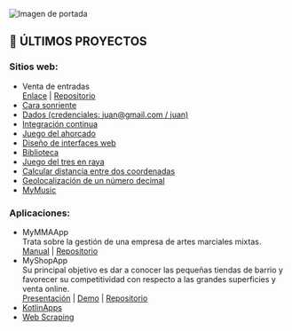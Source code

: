 ![Imagen de portada](https://media-exp1.licdn.com/dms/image/C4D16AQFzwVLndKpsTA/profile-displaybackgroundimage-shrink_200_800/0/1599409951425?e=1617235200&v=beta&t=mMKTUSIpZ34jB9Zq4Rz6Cs0xdy3PrTKBAZuY9np4SE8)
## :closed_book: ÚLTIMOS PROYECTOS
### Sitios web:
* Venta de entradas  
[Enlace](http://ventaentradas.42web.io) | [Repositorio](https://github.com/LuisValles92/Venta_entradas)
* [Cara sonriente](https://luisvalles92.github.io/CaraSonriente)
* [Dados (credenciales: juan@gmail.com / juan)](https://practicaapachelv92.herokuapp.com)
* [Integración continua](https://practicaiclv92.herokuapp.com)
* [Juego del ahorcado](https://luisvalles92.github.io/AhorcadoJS)
* [Diseño de interfaces web](https://luisvalles92.github.io/MyWeb)
* [Biblioteca](crudmvcbiblioteca.42web.io)
* [Juego del tres en raya](https://luisvalles92.github.io/TresEnRayaJS)
* [Calcular distancia entre dos coordenadas](https://examendawlv92.herokuapp.com)
* [Geolocalización de un número decimal](https://practicacomposerlv92.herokuapp.com)
* [MyMusic](http://mymusic.42web.io)
### Aplicaciones:
* MyMMAApp  
Trata sobre la gestión de una empresa de artes marciales mixtas.  
[Manual](https://luisvalles92.github.io/Contenedor/MyMMAApp/MANUAL%20DE%20USUARIO%20-%20LUIS%20VALLES%20PASTOR.pdf) | [Repositorio](https://github.com/LuisValles92/MyMMAApp)
* MyShopApp  
Su principal objetivo es dar a conocer las pequeñas tiendas de barrio y favorecer su competitividad con respecto a las grandes superficies y venta online.  
[Presentación](https://luisvalles92.github.io/Contenedor/MyShopApp/Presentación%20MyShop.pdf) | [Demo](https://www.dropbox.com/s/z72u9lwnp6bkkmc/MyShop%20Demo.mp4?dl=0) | [Repositorio](https://github.com/LuisValles92/MyShopApp)
* [KotlinApps](https://github.com/LuisValles92/KotlinApps)
* [Web Scraping](https://github.com/LuisValles92/Practica_Maven_LuisVP)

<!--
**LuisValles92/LuisValles92** is a ✨ _special_ ✨ repository because its `README.md` (this file) appears on your GitHub profile.

Here are some ideas to get you started:

- 🔭 I’m currently working on ...
- 🌱 I’m currently learning ...
- 👯 I’m looking to collaborate on ...
- 🤔 I’m looking for help with ...
- 💬 Ask me about ...
- 📫 How to reach me: ...
- 😄 Pronouns: ...
- ⚡ Fun fact: ...
-->
